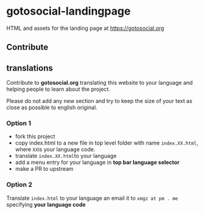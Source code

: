 # gotosocial-landingpage

HTML and assets for the landing page at https://gotosocial.org

## Contribute

## translations

Contribute to **gotosocial.org** translating this website to your language and helping people to learn about the project.

Please do not add any new section and try to keep the size of your text as close as possible to english original.

### Option 1

* fork this project
* copy index.html to a new file in top level folder with name `index.XX.html`, where `XX`is your language code.
* translate `index.XX.html`to your language
* add a menu entry for your language in **top bar language selector**
* make a PR to upstream

### Option 2

Translate `index.html` to your language an email it to `xmgz at pm . me` specifying **your language code**

